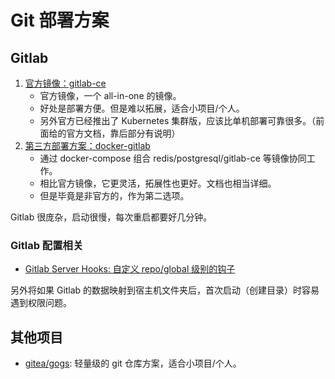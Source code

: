 # Git 部署方案

## Gitlab

1. [官方镜像：gitlab-ce](https://docs.gitlab.com/omnibus/docker/#install-gitlab-using-docker-compose)
    - 官方镜像，一个 all-in-one 的镜像。
    - 好处是部署方便。但是难以拓展，适合小项目/个人。
    - 另外官方已经推出了 Kubernetes 集群版，应该比单机部署可靠很多。（前面给的官方文档，靠后部分有说明）
1. [第三方部署方案：docker-gitlab](https://github.com/sameersbn/docker-gitlab)
    - 通过 docker-compose 组合 redis/postgresql/gitlab-ce 等镜像协同工作。
    - 相比官方镜像，它更灵活，拓展性也更好。文档也相当详细。
    - 但是毕竟是非官方的，作为第二选项。
    
Gitlab 很庞杂，启动很慢，每次重启都要好几分钟。

### Gitlab 配置相关

- [Gitlab Server Hooks: 自定义 repo/global 级别的钩子](https://docs.gitlab.com/ce/administration/server_hooks.html)

另外将如果 Gitlab 的数据映射到宿主机文件夹后，首次启动（创建目录）时容易遇到权限问题。

## 其他项目

- [gitea/gogs](https://github.com/gogs/gogs): 轻量级的 git 仓库方案，适合小项目/个人。

